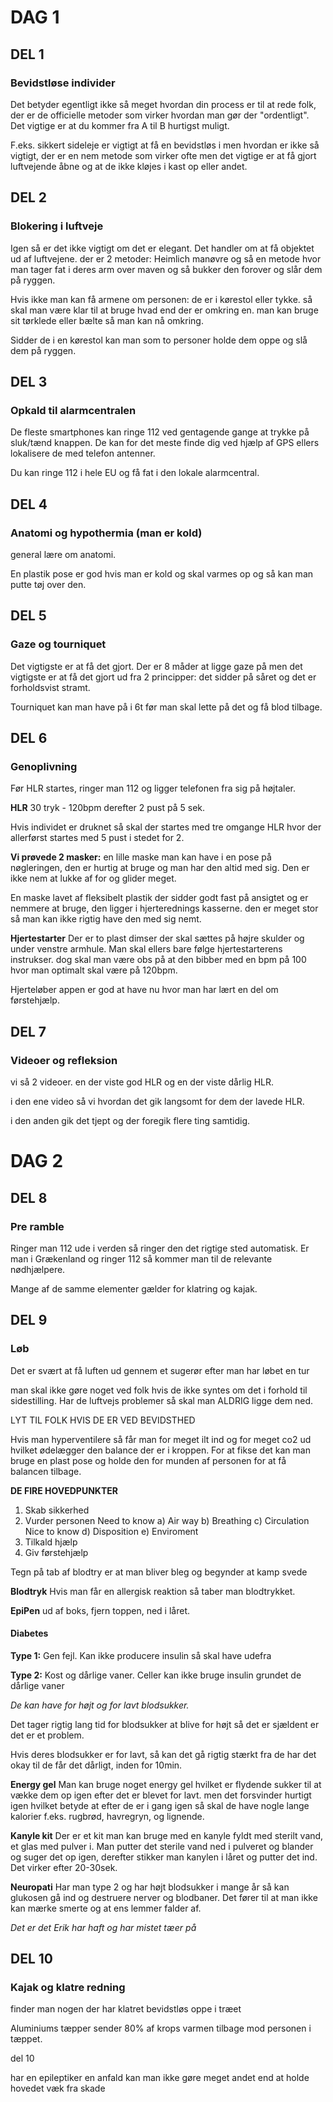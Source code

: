 # DAG 1
## DEL 1
### Bevidstløse individer
Det betyder egentligt ikke så meget hvordan din process er til at rede folk, der er de officielle metoder som virker hvordan man gør der "ordentligt". Det vigtige er at du kommer fra A til B hurtigst muligt. 

F.eks. sikkert sideleje er vigtigt at få en bevidstløs i men hvordan er ikke så vigtigt, der er en nem metode som virker ofte men det vigtige er at få gjort luftvejende åbne og at de ikke kløjes i kast op eller andet. 

## DEL 2
### Blokering i luftveje
Igen så er det ikke vigtigt om det er elegant. Det handler om at få objektet ud af luftvejene. 
der er 2 metoder: Heimlich manøvre og så en metode hvor man tager fat i deres arm over maven og så bukker den forover og slår dem på ryggen. 

Hvis ikke man kan få armene om personen: de er i kørestol eller tykke. så skal man være klar til at bruge hvad end der er omkring en. man kan bruge sit tørklede eller bælte så man kan nå omkring.

Sidder de i en kørestol kan man som to personer holde dem oppe og slå dem på ryggen.

## DEL 3
### Opkald til alarmcentralen
De fleste smartphones kan ringe 112 ved gentagende gange at trykke på sluk/tænd knappen. De kan for det meste finde dig ved hjælp af GPS ellers lokalisere de med telefon antenner.

Du kan ringe 112 i hele EU og få fat i den lokale alarmcentral. 

## DEL 4
### Anatomi og hypothermia (man er kold)
general lære om anatomi.

En plastik pose er god hvis man er kold og skal varmes op og så kan man putte tøj over den.

## DEL 5
### Gaze og tourniquet
Det vigtigste er at få det gjort. Der er 8 måder at ligge gaze på men det vigtigste er at få det gjort ud fra 2 principper: det sidder på såret og det er forholdsvist stramt. 

Tourniquet kan man have på i 6t før man skal lette på det og få blod tilbage. 

## DEL 6
### Genoplivning
Før HLR startes, ringer man 112 og ligger telefonen fra sig på højtaler.

**HLR** 30 tryk - 120bpm derefter 2 pust på 5 sek. 

Hvis individet er druknet så skal der startes med tre omgange HLR hvor der allerførst startes med 5 pust i stedet for 2.

**Vi prøvede 2 masker:** 
en lille maske man kan have i en pose på nøgleringen, den er hurtig at bruge og man har den altid med sig. Den er ikke nem at lukke af for og glider meget.

En maske lavet af fleksibelt plastik der sidder godt fast på ansigtet og er nemmere at bruge, den ligger i hjerterednings kasserne. den er meget stor så man kan ikke rigtig have den med sig nemt.

**Hjertestarter**
Der er to plast dimser der skal sættes på højre skulder og under venstre armhule. Man skal ellers bare følge hjertestarterens instrukser. dog skal man være obs på at den bibber med en bpm på 100 hvor man optimalt skal være på 120bpm.

Hjerteløber appen er god at have nu hvor man har lært en del om førstehjælp.

## DEL 7
### Videoer og refleksion

vi så 2 videoer. en der viste god HLR og en der viste dårlig HLR. 

i den ene video så vi hvordan det gik langsomt for dem der lavede HLR.

i den anden gik det tjept og der foregik flere ting samtidig.


# DAG 2

## DEL 8
### Pre ramble
Ringer man 112 ude i verden så ringer den det rigtige sted automatisk. Er man i Grækenland og ringer 112 så kommer man til de relevante nødhjælpere.

Mange af de samme elementer gælder for klatring og kajak.

## DEL 9
### Løb
Det er svært at få luften ud gennem et sugerør efter man har løbet en tur

man skal ikke gøre noget ved folk hvis de ikke syntes om det i forhold til sidestilling. Har de luftvejs problemer så skal man ALDRIG ligge dem ned. 

LYT TIL FOLK HVIS DE ER VED BEVIDSTHED

Hvis man hyperventilere så får man for meget ilt ind og for meget co2 ud hvilket ødelægger den balance der er i kroppen. For at fikse det kan man bruge en plast pose og holde den for munden af personen for at få balancen tilbage.  

**DE FIRE HOVEDPUNKTER**
1) Skab sikkerhed
2) Vurder personen
		Need to know
	a) Air way
	b) Breathing
	c) Circulation  
		Nice to know
	d) Disposition
	e) Enviroment
3) Tilkald hjælp
4) Giv førstehjælp

Tegn på tab af blodtry er at man bliver bleg og begynder at kamp svede

**Blodtryk**
Hvis man får en allergisk reaktion så taber man blodtrykket. 

**EpiPen**
ud af boks, fjern toppen, ned i låret.

#### **Diabetes**
**Type 1:** Gen fejl. Kan ikke producere insulin så skal have udefra

**Type 2:** Kost og dårlige vaner. Celler kan ikke bruge insulin grundet de dårlige vaner

*De kan have for højt og for lavt blodsukker.*

Det tager rigtig lang tid for blodsukker at blive for højt så det er sjældent er det er et problem.

Hvis deres blodsukker er for lavt, så kan det gå rigtig stærkt fra de har det okay til de får det dårligt, inden for 10min. 

**Energy gel**
Man kan bruge noget energy gel hvilket er flydende sukker til at vække dem op igen efter det er blevet for lavt. men det forsvinder hurtigt igen hvilket betyde at efter de er i gang igen så skal de have nogle lange kalorier f.eks. rugbrød, havregryn, og lignende. 

**Kanyle kit**
Der er et kit man kan bruge med en kanyle fyldt med sterilt vand, et glas med pulver i. Man putter det sterile vand ned i pulveret og blander og suger det op igen, derefter stikker man kanylen i låret og putter det ind. Det virker efter 20-30sek. 

**Neuropati**
Har man type 2 og har højt blodsukker i mange år så kan glukosen gå ind og destruere nerver og blodbaner. Det fører til at man ikke kan mærke smerte og at ens lemmer falder af. 

*Det er det Erik har haft og har mistet tæer på*

## DEL 10
### Kajak og klatre redning

finder man nogen der har klatret bevidstløs oppe i træet 

Aluminiums tæpper sender 80% af krops varmen tilbage mod personen i tæppet. 


del 10

har en epileptiker en anfald kan man ikke gøre meget andet end at holde hovedet væk fra skade